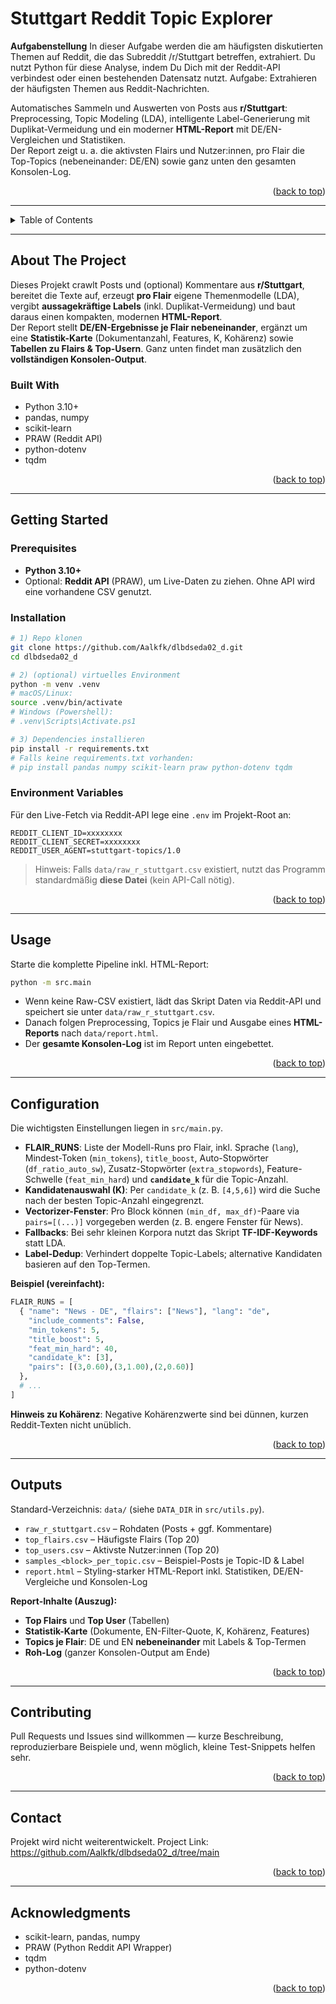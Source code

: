 <div id="readme-top"></div>

# Stuttgart Reddit Topic Explorer

**Aufgabenstellung**
In dieser Aufgabe werden die am häufigsten diskutierten Themen auf Reddit, die das Subreddit /r/Stuttgart betreffen, extrahiert. Du nutzt Python für diese Analyse, indem Du Dich mit der Reddit-API verbindest oder einen bestehenden Datensatz nutzt. Aufgabe: Extrahieren der häufigsten Themen aus Reddit-Nachrichten.

Automatisches Sammeln und Auswerten von Posts aus **r/Stuttgart**: Preprocessing, Topic Modeling (LDA), intelligente Label-Generierung mit Duplikat-Vermeidung und ein moderner **HTML-Report** mit DE/EN-Vergleichen und Statistiken.  
Der Report zeigt u. a. die aktivsten Flairs und Nutzer:innen, pro Flair die Top-Topics (nebeneinander: DE/EN) sowie ganz unten den gesamten Konsolen-Log.

<p align="right">(<a href="#readme-top">back to top</a>)</p>

---

<!-- TABLE OF CONTENTS -->
<details>
  <summary>Table of Contents</summary>
  <ol>
    <li><a href="#about-the-project">About The Project</a>
      <ul>
        <li><a href="#built-with">Built With</a></li>
      </ul>
    </li>
    <li><a href="#getting-started">Getting Started</a>
      <ul>
        <li><a href="#prerequisites">Prerequisites</a></li>
        <li><a href="#installation">Installation</a></li>
        <li><a href="#environment-variables">Environment Variables</a></li>
      </ul>
    </li>
    <li><a href="#usage">Usage</a></li>
    <li><a href="#configuration">Configuration</a></li>
    <li><a href="#outputs">Outputs</a></li>
    <li><a href="#roadmap">Roadmap</a></li>
    <li><a href="#contributing">Contributing</a></li>
    <li><a href="#license">License</a></li>
    <li><a href="#contact">Contact</a></li>
    <li><a href="#acknowledgments">Acknowledgments</a></li>
  </ol>
</details>

---

## About The Project

Dieses Projekt crawlt Posts und (optional) Kommentare aus **r/Stuttgart**, bereitet die Texte auf, erzeugt **pro Flair** eigene Themenmodelle (LDA), vergibt **aussagekräftige Labels** (inkl. Duplikat-Vermeidung) und baut daraus einen kompakten, modernen **HTML-Report**.  
Der Report stellt **DE/EN-Ergebnisse je Flair nebeneinander**, ergänzt um eine **Statistik-Karte** (Dokumentanzahl, Features, K, Kohärenz) sowie **Tabellen zu Flairs & Top-Usern**. Ganz unten findet man zusätzlich den **vollständigen Konsolen-Output**.

### Built With

- Python 3.10+
- pandas, numpy
- scikit-learn
- PRAW (Reddit API)
- python-dotenv
- tqdm

<p align="right">(<a href="#readme-top">back to top</a>)</p>

---

## Getting Started

### Prerequisites

- **Python 3.10+**
- Optional: **Reddit API** (PRAW), um Live-Daten zu ziehen. Ohne API wird eine vorhandene CSV genutzt.

### Installation

```bash
# 1) Repo klonen
git clone https://github.com/Aalkfk/dlbdseda02_d.git
cd dlbdseda02_d

# 2) (optional) virtuelles Environment
python -m venv .venv
# macOS/Linux:
source .venv/bin/activate
# Windows (Powershell):
# .venv\Scripts\Activate.ps1

# 3) Dependencies installieren
pip install -r requirements.txt
# Falls keine requirements.txt vorhanden:
# pip install pandas numpy scikit-learn praw python-dotenv tqdm
```

### Environment Variables

Für den Live-Fetch via Reddit-API lege eine `.env` im Projekt-Root an:

```env
REDDIT_CLIENT_ID=xxxxxxxx
REDDIT_CLIENT_SECRET=xxxxxxxx
REDDIT_USER_AGENT=stuttgart-topics/1.0
```

> Hinweis: Falls `data/raw_r_stuttgart.csv` existiert, nutzt das Programm standardmäßig **diese Datei** (kein API-Call nötig).

<p align="right">(<a href="#readme-top">back to top</a>)</p>

---

## Usage

Starte die komplette Pipeline inkl. HTML-Report:

```bash
python -m src.main
```

- Wenn keine Raw-CSV existiert, lädt das Skript Daten via Reddit-API und speichert sie unter `data/raw_r_stuttgart.csv`.
- Danach folgen Preprocessing, Topics je Flair und Ausgabe eines **HTML-Reports** nach `data/report.html`.  
- Der **gesamte Konsolen-Log** ist im Report unten eingebettet.

<p align="right">(<a href="#readme-top">back to top</a>)</p>

---

## Configuration

Die wichtigsten Einstellungen liegen in `src/main.py`.

- **FLAIR_RUNS**: Liste der Modell-Runs pro Flair, inkl. Sprache (`lang`), Mindest-Token (`min_tokens`), `title_boost`, Auto-Stopwörter (`df_ratio_auto_sw`), Zusatz-Stopwörter (`extra_stopwords`), Feature-Schwelle (`feat_min_hard`) und **`candidate_k`** für die Topic-Anzahl.
- **Kandidatenauswahl (K)**: Per `candidate_k` (z. B. `[4,5,6]`) wird die Suche nach der besten Topic-Anzahl eingegrenzt.
- **Vectorizer-Fenster**: Pro Block können `(min_df, max_df)`-Paare via `pairs=[(...)]` vorgegeben werden (z. B. engere Fenster für News).
- **Fallbacks**: Bei sehr kleinen Korpora nutzt das Skript **TF-IDF-Keywords** statt LDA.
- **Label-Dedup**: Verhindert doppelte Topic-Labels; alternative Kandidaten basieren auf den Top-Termen.

**Beispiel (vereinfacht):**
```python
FLAIR_RUNS = [
  { "name": "News - DE", "flairs": ["News"], "lang": "de",
    "include_comments": False,
    "min_tokens": 5,
    "title_boost": 5,
    "feat_min_hard": 40,
    "candidate_k": [3],
    "pairs": [(3,0.60),(3,1.00),(2,0.60)]
  },
  # ...
]
```

**Hinweis zu Kohärenz**: Negative Kohärenzwerte sind bei dünnen, kurzen Reddit-Texten nicht unüblich.

<p align="right">(<a href="#readme-top">back to top</a>)</p>

---

## Outputs

Standard-Verzeichnis: `data/` (siehe `DATA_DIR` in `src/utils.py`).

- `raw_r_stuttgart.csv` – Rohdaten (Posts + ggf. Kommentare)  
- `top_flairs.csv` – Häufigste Flairs (Top 20)  
- `top_users.csv` – Aktivste Nutzer:innen (Top 20)  
- `samples_<block>_per_topic.csv` – Beispiel-Posts je Topic-ID & Label  
- `report.html` – Styling-starker HTML-Report inkl. Statistiken, DE/EN-Vergleiche und Konsolen-Log

**Report-Inhalte (Auszug):**
- **Top Flairs** und **Top User** (Tabellen)
- **Statistik-Karte** (Dokumente, EN-Filter-Quote, K, Kohärenz, Features)
- **Topics je Flair**: DE und EN **nebeneinander** mit Labels & Top-Termen
- **Roh-Log** (ganzer Konsolen-Output am Ende)

<p align="right">(<a href="#readme-top">back to top</a>)</p>

---

## Contributing

Pull Requests und Issues sind willkommen — kurze Beschreibung, reproduzierbare Beispiele und, wenn möglich, kleine Test-Snippets helfen sehr.

<p align="right">(<a href="#readme-top">back to top</a>)</p>

---

## Contact

Projekt wird nicht weiterentwickelt. 
Project Link: https://github.com/Aalkfk/dlbdseda02_d/tree/main

<p align="right">(<a href="#readme-top">back to top</a>)</p>

---

## Acknowledgments

- scikit-learn, pandas, numpy  
- PRAW (Python Reddit API Wrapper)  
- tqdm  
- python-dotenv  

<p align="right">(<a href="#readme-top">back to top</a>)</p>

